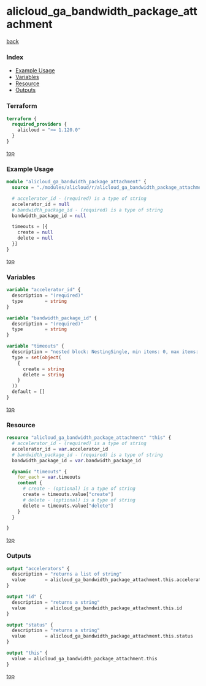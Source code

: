 # alicloud_ga_bandwidth_package_attachment

[back](../alicloud.md)

### Index

- [Example Usage](#example-usage)
- [Variables](#variables)
- [Resource](#resource)
- [Outputs](#outputs)

### Terraform

```terraform
terraform {
  required_providers {
    alicloud = ">= 1.120.0"
  }
}
```

[top](#index)

### Example Usage

```terraform
module "alicloud_ga_bandwidth_package_attachment" {
  source = "./modules/alicloud/r/alicloud_ga_bandwidth_package_attachment"

  # accelerator_id - (required) is a type of string
  accelerator_id = null
  # bandwidth_package_id - (required) is a type of string
  bandwidth_package_id = null

  timeouts = [{
    create = null
    delete = null
  }]
}
```

[top](#index)

### Variables

```terraform
variable "accelerator_id" {
  description = "(required)"
  type        = string
}

variable "bandwidth_package_id" {
  description = "(required)"
  type        = string
}

variable "timeouts" {
  description = "nested block: NestingSingle, min items: 0, max items: 0"
  type = set(object(
    {
      create = string
      delete = string
    }
  ))
  default = []
}
```

[top](#index)

### Resource

```terraform
resource "alicloud_ga_bandwidth_package_attachment" "this" {
  # accelerator_id - (required) is a type of string
  accelerator_id = var.accelerator_id
  # bandwidth_package_id - (required) is a type of string
  bandwidth_package_id = var.bandwidth_package_id

  dynamic "timeouts" {
    for_each = var.timeouts
    content {
      # create - (optional) is a type of string
      create = timeouts.value["create"]
      # delete - (optional) is a type of string
      delete = timeouts.value["delete"]
    }
  }

}
```

[top](#index)

### Outputs

```terraform
output "accelerators" {
  description = "returns a list of string"
  value       = alicloud_ga_bandwidth_package_attachment.this.accelerators
}

output "id" {
  description = "returns a string"
  value       = alicloud_ga_bandwidth_package_attachment.this.id
}

output "status" {
  description = "returns a string"
  value       = alicloud_ga_bandwidth_package_attachment.this.status
}

output "this" {
  value = alicloud_ga_bandwidth_package_attachment.this
}
```

[top](#index)